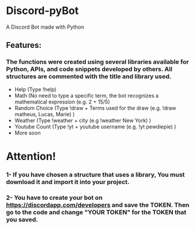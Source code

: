 # Discord-pyBot
A Discord Bot made with Python

## Features:
### The functions were created using several libraries available for Python, APIs, and code snippets developed by others. All structures are commented with the title and library used.

- Help (Type !help)
- Math (No need to type a specific term, the bot recognizes a mathematical expression (e.g. 2 + 15/5)
- Random Choice (Type !draw + Terms used for the draw (e.g. !draw matheus, Lucas, Marie) )
- Weather (Type !weather + city (e.g !weather New York) )
- Youtube Count (Type !yt + youtube username (e.g. !yt pewdiepie) )
- More soon


# Attention!
### 1- If you have chosen a structure that uses a library, You must download it and import it into your project.

### 2- You have to create your bot on https://discordapp.com/developers and save the TOKEN. Then go to the code and change "YOUR TOKEN" for the TOKEN that you saved.

